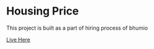 # Housing Price

This project is built as a part of hiring process of bhumio

[Live Here](https://bhumio-assignment-by-saran.netlify.app/)
